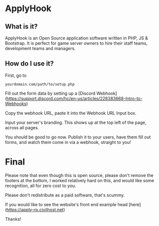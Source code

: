# ApplyHook

## What is it?

ApplyHook is an Open Source application software written in PHP, JS & Bootstrap. It is perfect for game server owners to hire their staff teams, development teams and managers. 

## How do I use it?

First, go to 

``yourdomain.com/path/to/setup.php``

Fill out the form data by setting up a [Discord Webhook] (https://support.discord.com/hc/en-us/articles/228383668-Intro-to-Webhooks)

Copy the webhook URL, paste it into the Webhook URL Input box. 

Input your server's branding. This shows up at the top left of the page, across all pages. 

You should be good to go now. Publish it to your users, have them fill out forms, and watch them come in via a webhook, straight to you! 

# Final

Please note that even though this is open source, please don't remove the footers at the bottom, I worked relatively hard on this, and would like some recognition, all for zero cost to you. 

Please don't redistribute as a paid software, that's scummy. 

If you would like to see the website's front end example head [here] (https://apply-rp.civilhost.net)

Thanks!
